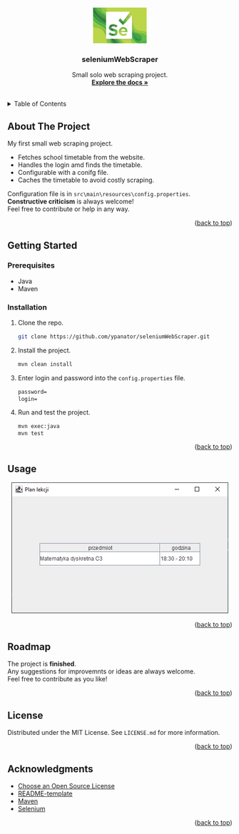 <!-- Improved compatibility of back to top link: See: https://github.com/othneildrew/Best-README-Template/pull/73 -->
<a name="readme-top"></a>
<!--
*** Thanks for checking out the Best-README-Template. If you have a suggestion
*** that would make this better, please fork the repo and create a pull request
*** or simply open an issue with the tag "enhancement".
*** Don't forget to give the project a star!
*** Thanks again! Now go create something AMAZING! :D
-->

<br />
<div align="center">
  <a href="https://www.selenium.dev/">
    <img src="images/logo.png" alt="Logo" height="80">
  </a>

  <h3 align="center">seleniumWebScraper</h3>

  <p align="center">
    Small solo web scraping project.
    <br />
    <a href="https://ypanator.github.io/seleniumWebScraper/App.html"><strong>Explore the docs »</strong></a>
    <br />
    <br />
  </p>
</div>

<details>
  <summary>Table of Contents</summary>
  <ol>
    <li>
      <a href="#about-the-project">About The Project</a>
    </li>
    <li>
      <a href="#getting-started">Getting Started</a>
      <ul>
        <li><a href="#prerequisites">Prerequisites</a></li>
        <li><a href="#installation">Installation</a></li>
      </ul>
    </li>
    <li><a href="#usage">Usage</a></li>
    <li><a href="#roadmap">Roadmap</a></li>
    <li><a href="#license">License</a></li>
    <li><a href="#acknowledgments">Acknowledgments</a></li>
  </ol>
</details>

## About The Project

<p>
  My first small web scraping project.

* Fetches school timetable from the website.
* Handles the login amd finds the timetable.
* Configurable with a conifg file.
* Caches the timetable to avoid costly scraping.

Configuration file is in `src\main\resources\config.properties`.</br>
<b>Constructive criticism</b> is always welcome!</br>
Feel free to contribute or help in any way.
</p>

<p align="right">(<a href="#readme-top">back to top</a>)</p>

## Getting Started

### Prerequisites

* Java
* Maven

### Installation

1. Clone the repo.

   ```sh
   git clone https://github.com/ypanator/seleniumWebScraper.git
   ```

2. Install the project.

   ```sh
   mvn clean install
   ```

3. Enter login and password into the `config.properties` file.

   ```
   password=
   login=
   ```

4. Run and test the project.

   ```
   mvn exec:java
   mvn test
   ```

<p align="right">(<a href="#readme-top">back to top</a>)</p>

## Usage

<p align="center"><img src="images/app.PNG"></p>

<p align="right">(<a href="#readme-top">back to top</a>)</p>

## Roadmap

The project is <b>finished</b>.<br>
Any suggestions for improvemnts or ideas are always welcome.<br>
Feel free to contribute as you like!

<p align="right">(<a href="#readme-top">back to top</a>)</p>

## License

Distributed under the MIT License. See `LICENSE.md` for more information.

<p align="right">(<a href="#readme-top">back to top</a>)</p>

## Acknowledgments

* [Choose an Open Source License](https://choosealicense.com)
* [README-template](https://github.com/othneildrew/Best-README-Template)
* [Maven](https://maven.apache.org/)
* [Selenium](https://www.selenium.dev/)

<p align="right">(<a href="#readme-top">back to top</a>)</p>
